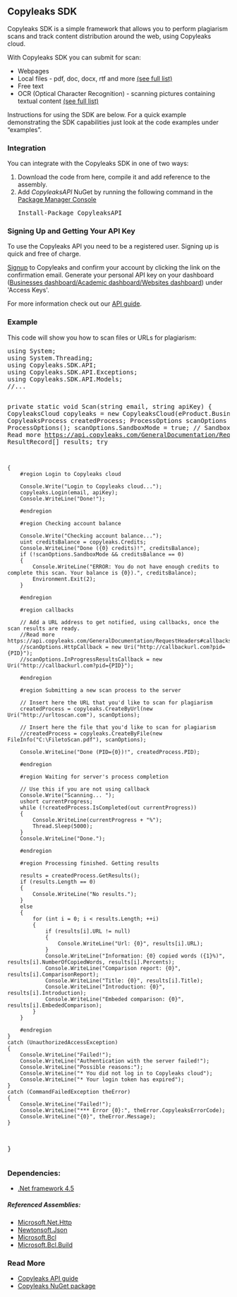 <h2>Copyleaks SDK</h2>
<p>
Copyleaks SDK is a simple framework that allows you to perform plagiarism scans and track content distribution around the web, using Copyleaks cloud.
</p>
<p>
With Copyleaks SDK you can submit for scan:  
<ul>
<li>Webpages</li>
<li>Local files - pdf, doc, docx, rtf and more <a href="https://api.copyleaks.com/GeneralDocumentation/TechnicalSpecifications#supportedfiletypes">(see full list)</a></li>
<li>Free text</li>
<li>OCR (Optical Character Recognition) - scanning pictures containing textual content <a href="https://api.copyleaks.com/GeneralDocumentation/TechnicalSpecifications#supportedfiletypes">(see full list)</a></li>
</ul>
Instructions for using the SDK are below. For a quick example demonstrating the SDK capabilities just look at the code examples under “examples”.
</p>
<h3>Integration</h3>
<p>You can integrate with the Copyleaks SDK in one of two ways:</p>
<ol>
<li>Download the code from here, compile it and add reference to the assembly.</li>
<li>Add <i>CopyleaksAPI</i> NuGet by running the following command in the <a href="http://docs.nuget.org/consume/package-manager-console">Package Manager Console</a></li>
<pre>
Install-Package CopyleaksAPI
</pre>
</ol>
<h3>Signing Up and Getting Your API Key</h3>
 <p>To use the Copyleaks API you need to be a registered user. Signing up is quick and free of charge.</p>
 <p><a href="https://copyleaks.com/Account/Register">Signup</a> to Copyleaks and confirm your account by clicking the link on the confirmation email. Generate your personal API key on your dashboard (<a href="https://api.copyleaks.com/businessesapi">Businesses dashboard/</a><a href="https://api.copyleaks.com/academicapi">Academic dashboard/</a><a href="https://api.copyleaks.com/websitesapi">Websites dashboard</a>) under 'Access Keys'. </p>
 <p>For more information check out our <a href="https://api.copyleaks.com/Guides/HowToUse">API guide</a>.</p>
<h3>Example</h3>
<p>This code will show you how to scan files or URLs for plagiarism:</p>
<pre>
using System;
using System.Threading;
using Copyleaks.SDK.API;
using Copyleaks.SDK.API.Exceptions;
using Copyleaks.SDK.API.Models;
//...

private static void Scan(string email, string apiKey)
{
	CopyleaksCloud copyleaks = new CopyleaksCloud(eProduct.Businesses);
	CopyleaksProcess createdProcess;
	ProcessOptions scanOptions = new ProcessOptions();
	scanOptions.SandboxMode = true; // Sandbox mode --> Read more https://api.copyleaks.com/GeneralDocumentation/RequestHeaders#sandbox-mode
	ResultRecord[] results;
	try

	{
		#region Login to Copyleaks cloud
		
		Console.Write("Login to Copyleaks cloud...");
		copyleaks.Login(email, apiKey);
		Console.WriteLine("Done!");
		
		#endregion
		
		#region Checking account balance
		
		Console.Write("Checking account balance...");
		uint creditsBalance = copyleaks.Credits;
		Console.WriteLine("Done ({0} credits)!", creditsBalance);
		if (!scanOptions.SandboxMode && creditsBalance == 0)
		{
			Console.WriteLine("ERROR: You do not have enough credits to complete this scan. Your balance is {0}).", creditsBalance);
			Environment.Exit(2);
		}
		
		#endregion
		
		#region callbacks
		
		// Add a URL address to get notified, using callbacks, once the scan results are ready. 
		//Read more https://api.copyleaks.com/GeneralDocumentation/RequestHeaders#callbacks
		//scanOptions.HttpCallback = new Uri("http://callbackurl.com?pid={PID}");
		//scanOptions.InProgressResultsCallback = new Uri("http://callbackurl.com?pid={PID}");
		
		#endregion
		
		#region Submitting a new scan process to the server
		
		// Insert here the URL that you'd like to scan for plagiarism
		createdProcess = copyleaks.CreateByUrl(new Uri("http://urltoscan.com"), scanOptions);
		
		// Insert here the file that you'd like to scan for plagiarism
		//createdProcess = copyleaks.CreateByFile(new FileInfo("C:\FiletoScan.pdf"), scanOptions);
		
		Console.WriteLine("Done (PID={0})!", createdProcess.PID);
		
		#endregion
		
		#region Waiting for server's process completion
		
		// Use this if you are not using callback
		Console.Write("Scanning... ");
		ushort currentProgress;
		while (!createdProcess.IsCompleted(out currentProgress))
		{
			Console.WriteLine(currentProgress + "%");
			Thread.Sleep(5000);
		}
		Console.WriteLine("Done.");
		
		#endregion
		
		#region Processing finished. Getting results
		
		results = createdProcess.GetResults();
		if (results.Length == 0)
		{
			Console.WriteLine("No results.");
		}
		else
		{
			for (int i = 0; i < results.Length; ++i)
			{
				if (results[i].URL != null)
				{
					Console.WriteLine("Url: {0}", results[i].URL);
				}
				Console.WriteLine("Information: {0} copied words ({1}%)", results[i].NumberOfCopiedWords, results[i].Percents);
				Console.WriteLine("Comparison report: {0}", results[i].ComparisonReport);
				Console.WriteLine("Title: {0}", results[i].Title);
				Console.WriteLine("Introduction: {0}", results[i].Introduction);
				Console.WriteLine("Embeded comparison: {0}", results[i].EmbededComparison);
			}
		}
		
		#endregion
	}
	catch (UnauthorizedAccessException)
	{
		Console.WriteLine("Failed!");
		Console.WriteLine("Authentication with the server failed!");
		Console.WriteLine("Possible reasons:");
		Console.WriteLine("* You did not log in to Copyleaks cloud");
		Console.WriteLine("* Your login token has expired");
	}
	catch (CommandFailedException theError)
	{
		Console.WriteLine("Failed!");
		Console.WriteLine("*** Error {0}:", theError.CopyleaksErrorCode);
		Console.WriteLine("{0}", theError.Message);
	}
}
</pre>
<h3>Dependencies:</h3>
<ul>
<li><a href="http://www.microsoft.com/en-us/download/details.aspx?id=30653">.Net framework 4.5</a></li>
</ul>
<h5>Referenced Assemblies:</h5>
<ul>
<li><a href="https://www.nuget.org/packages/Microsoft.Net.Http">Microsoft.Net.Http</a></li>
<li><a href="https://www.nuget.org/packages/Newtonsoft.Json">Newtonsoft.Json</a></li>
<li><a href="https://www.nuget.org/packages/Microsoft.Bcl">Microsoft.Bcl</a></li>
<li><a href="https://www.nuget.org/packages/Microsoft.Bcl.Build/1.0.21">Microsoft.Bcl.Build</a></li>
</ul>

<h3>Read More</h3>
<ul>
<li><a href="https://api.copyleaks.com/Guides/HowToUse">Copyleaks API guide</a></li>
<li><a href="https://www.nuget.org/packages/CopyleaksAPI/">Copyleaks NuGet package</a></li>
</ul>
